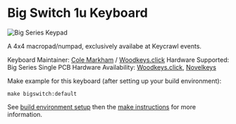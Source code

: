 # Big Switch 1u Keyboard

![Big Series Keypad](https://imgur.com/8BnztWo)

A 4x4 macropad/numpad, exclusively availabe at Keycrawl events.

Keyboard Maintainer: [Cole Markham](https://github.com/colemarkham) / [Woodkeys.click](https://woodkeys.click) 
Hardware Supported: Big Series Single PCB
Hardware Availability:  [Woodkeys.click](https://woodkeys.click), [Novelkeys](https://novelkeys.xyz) 

Make example for this keyboard (after setting up your build environment):

    make bigswitch:default

See [build environment setup](https://docs.qmk.fm/build_environment_setup.html) then the [make instructions](https://docs.qmk.fm/make_instructions.html) for more information.